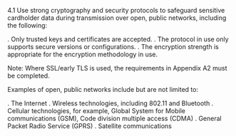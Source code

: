 4.1 Use strong cryptography and security 
protocols to safeguard sensitive cardholder 
data during transmission over open, public 
networks, including the following: 

. Only trusted keys and certificates are 
accepted. 
. The protocol in use only supports 
secure versions or configurations. 
. The encryption strength is appropriate 
for the encryption methodology in use. 


 

Note: Where SSL/early TLS is used, the 
requirements in Appendix A2 must be 
completed. 

 

Examples of open, public networks include 
but are not limited to: 

. The Internet 
. Wireless technologies, including 802.11 
and Bluetooth 
. Cellular technologies, for example, 
Global System for Mobile 
communications (GSM), Code division 
multiple access (CDMA) 
. General Packet Radio Service (GPRS) 
. Satellite communications 



